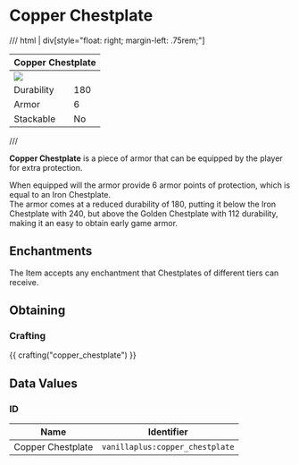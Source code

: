 # Copper Chestplate

/// html | div[style="float: right; margin-left: .75rem;"]
<table>
  <thead>
    <tr>
      <th style="text-align: center;" colspan="2">Copper Chestplate</th>
    </tr>
  </thead>
  <tbody>
    <tr>
      <td colspan="2"><img src="../../../assets/img/items/copper_chestplate.png" style="max-width: 250px;">
    </tr>
    <tr>
      <td>Durability</td>
      <td>180</td>
    </tr>
    <tr>
      <td>Armor</td>
      <td>6</td>
    </tr>
    <tr>
      <td>Stackable</td>
      <td>No</td>
    </tr>
  </tbody>
</table>
///

**Copper Chestplate** is a piece of armor that can be equipped by the player for extra protection.

When equipped will the armor provide 6 armor points of protection, which is equal to an Iron Chestplate.  
The armor comes at a reduced durability of 180, putting it below the Iron Chestplate with 240, but above the Golden Chestplate with 112 durability, making it an easy to obtain early game armor.

## Enchantments

The Item accepts any enchantment that Chestplates of different tiers can receive.

## Obtaining

### Crafting

{{ crafting("copper_chestplate") }}

## Data Values

### ID

| Name              | Identifier                      |
|-------------------|---------------------------------|
| Copper Chestplate | `vanillaplus:copper_chestplate` |